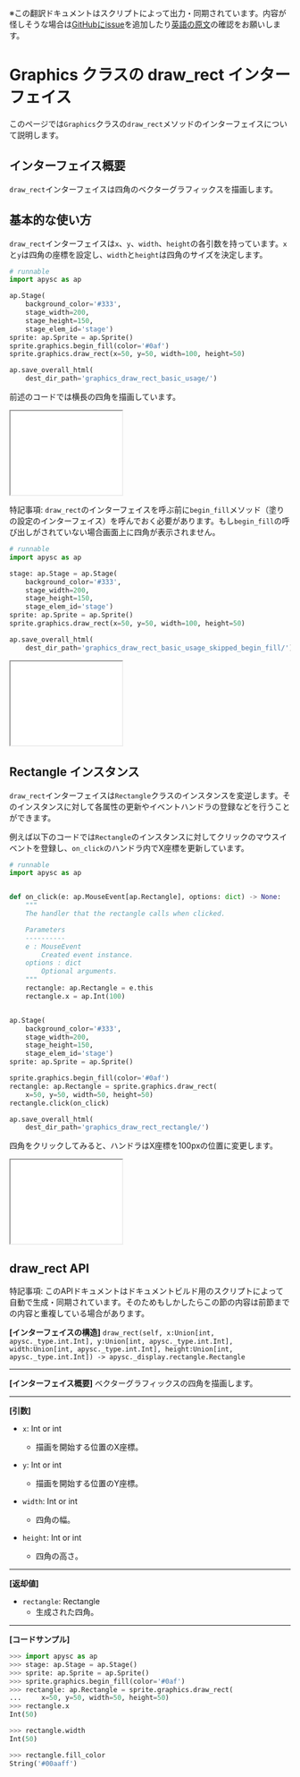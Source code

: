 <span class="inconspicuous-txt">※この翻訳ドキュメントはスクリプトによって出力・同期されています。内容が怪しそうな場合は<a href="https://github.com/simon-ritchie/apysc/issues" target="_blank">GitHubにissue</a>を追加したり[英語の原文](https://simon-ritchie.github.io/apysc/en/graphics_draw_rect.html)の確認をお願いします。</span>

# Graphics クラスの draw_rect インターフェイス

このページでは`Graphics`クラスの`draw_rect`メソッドのインターフェイスについて説明します。

## インターフェイス概要

`draw_rect`インターフェイスは四角のベクターグラフィックスを描画します。

## 基本的な使い方

`draw_rect`インターフェイスは`x`、`y`、`width`、`height`の各引数を持っています。`x`と`y`は四角の座標を設定し、`width`と`height`は四角のサイズを決定します。

```py
# runnable
import apysc as ap

ap.Stage(
    background_color='#333',
    stage_width=200,
    stage_height=150,
    stage_elem_id='stage')
sprite: ap.Sprite = ap.Sprite()
sprite.graphics.begin_fill(color='#0af')
sprite.graphics.draw_rect(x=50, y=50, width=100, height=50)

ap.save_overall_html(
    dest_dir_path='graphics_draw_rect_basic_usage/')
```

前述のコードでは横長の四角を描画しています。

<iframe src="static/graphics_draw_rect_basic_usage/index.html" width="200" height="150"></iframe>

特記事項: `draw_rect`のインターフェイスを呼ぶ前に`begin_fill`メソッド（塗りの設定のインターフェイス）を呼んでおく必要があります。もし`begin_fill`の呼び出しがされていない場合画面上に四角が表示されません。

```py
# runnable
import apysc as ap

stage: ap.Stage = ap.Stage(
    background_color='#333',
    stage_width=200,
    stage_height=150,
    stage_elem_id='stage')
sprite: ap.Sprite = ap.Sprite()
sprite.graphics.draw_rect(x=50, y=50, width=100, height=50)

ap.save_overall_html(
    dest_dir_path='graphics_draw_rect_basic_usage_skipped_begin_fill/')
```

<iframe src="static/graphics_draw_rect_basic_usage_skipped_begin_fill/index.html" width="200" height="150"></iframe>

## Rectangle インスタンス

`draw_rect`インターフェイスは`Rectangle`クラスのインスタンスを変逆します。そのインスタンスに対して各属性の更新やイベントハンドラの登録などを行うことができます。

例えば以下のコードでは`Rectangle`のインスタンスに対してクリックのマウスイベントを登録し、`on_click`のハンドラ内でX座標を更新しています。

```py
# runnable
import apysc as ap


def on_click(e: ap.MouseEvent[ap.Rectangle], options: dict) -> None:
    """
    The handler that the rectangle calls when clicked.

    Parameters
    ----------
    e : MouseEvent
        Created event instance.
    options : dict
        Optional arguments.
    """
    rectangle: ap.Rectangle = e.this
    rectangle.x = ap.Int(100)


ap.Stage(
    background_color='#333',
    stage_width=200,
    stage_height=150,
    stage_elem_id='stage')
sprite: ap.Sprite = ap.Sprite()

sprite.graphics.begin_fill(color='#0af')
rectangle: ap.Rectangle = sprite.graphics.draw_rect(
    x=50, y=50, width=50, height=50)
rectangle.click(on_click)

ap.save_overall_html(
    dest_dir_path='graphics_draw_rect_rectangle/')
```

四角をクリックしてみると、ハンドラはX座標を100pxの位置に変更します。

<iframe src="static/graphics_draw_rect_rectangle/index.html" width="200" height="150"></iframe>

## draw_rect API

<span class="inconspicuous-txt">特記事項: このAPIドキュメントはドキュメントビルド用のスクリプトによって自動で生成・同期されています。そのためもしかしたらこの節の内容は前節までの内容と重複している場合があります。</span>

**[インターフェイスの構造]** `draw_rect(self, x:Union[int, apysc._type.int.Int], y:Union[int, apysc._type.int.Int], width:Union[int, apysc._type.int.Int], height:Union[int, apysc._type.int.Int]) -> apysc._display.rectangle.Rectangle`<hr>

**[インターフェイス概要]** ベクターグラフィックスの四角を描画します。<hr>

**[引数]**

- `x`: Int or int
  - 描画を開始する位置のX座標。

- `y`: Int or int
  - 描画を開始する位置のY座標。

- `width`: Int or int
  - 四角の幅。

- `height`: Int or int
  - 四角の高さ。

<hr>

**[返却値]**

- `rectangle`: Rectangle
  - 生成された四角。

<hr>

**[コードサンプル]**

```py
>>> import apysc as ap
>>> stage: ap.Stage = ap.Stage()
>>> sprite: ap.Sprite = ap.Sprite()
>>> sprite.graphics.begin_fill(color='#0af')
>>> rectangle: ap.Rectangle = sprite.graphics.draw_rect(
...     x=50, y=50, width=50, height=50)
>>> rectangle.x
Int(50)

>>> rectangle.width
Int(50)

>>> rectangle.fill_color
String('#00aaff')
```